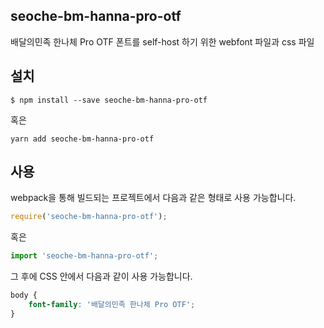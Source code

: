 
seoche-bm-hanna-pro-otf
---------------------

배달의민족 한나체 Pro OTF 폰트를 self-host 하기 위한 webfont 파일과 css 파일

설치
----

```
$ npm install --save seoche-bm-hanna-pro-otf
```

혹은

```
yarn add seoche-bm-hanna-pro-otf
```

사용
----

webpack을 통해 빌드되는 프로젝트에서 다음과 같은 형태로 사용 가능합니다.

```js
require('seoche-bm-hanna-pro-otf');
```

혹은

```js
import 'seoche-bm-hanna-pro-otf';
```

그 후에 CSS 안에서 다음과 같이 사용 가능합니다.

```css
body {
    font-family: '배달의민족 한나체 Pro OTF';
}
```
